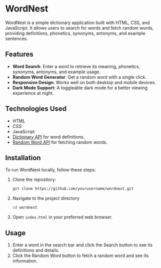 # WordNest

WordNest is a simple dictionary application built with HTML, CSS, and JavaScript. It allows users to search for words and fetch random words, providing definitions, phonetics, synonyms, antonyms, and example sentences.

## Features

- **Word Search**: Enter a word to retrieve its meaning, phonetics, synonyms, antonyms, and example usage.
- **Random Word Generator**: Get a random word with a single click.
- **Responsive Design**: Works well on both desktop and mobile devices.
- **Dark Mode Support**: A toggleable dark mode for a better viewing experience at night.

## Technologies Used

- HTML
- CSS
- JavaScript
- [Dictionary API](https://api.dictionaryapi.dev/) for word definitions.
- [Random Word API](https://random-word-api.herokuapp.com/) for fetching random words.

## Installation

To run WordNest locally, follow these steps:

1. Clone the repository:
   ```bash
   git clone https://github.com/yourusername/wordnest.git
   ```

2. Navigate to the project directory
   ```bash
   cd wordnest
   ```
3. Open `index.html` in your preferred web browser.
   
## Usage
1. Enter a word in the search bar and click the Search button to see its definitions and details.
2. Click the Random Word button to fetch a random word and see its information.
